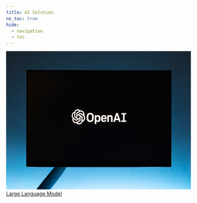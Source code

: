```yaml
---
title: AI Solution
no_toc: true
hide:
  - navigation
  - toc
---
```


<script src="https://cdn.tailwindcss.com"></script>

<!-- This example requires Tailwind CSS v2.0+ -->
<div class="relative bg-white overflow-hidden">
 <div class="p-5 grid grid-cols-1 sm:grid-cols-1 md:grid-cols-5 lg:grid-cols-5 xl:grid-cols-5 gap-5">
    <a href="01_chatgpt"  class="rounded overflow-hidden shadow-lg">
      <img class="w-full" src="assets/chatgpt.jpg" alt="ChatGPT" >
      <div class="px-6 py-4">
        <div class="font-regular text-l mb-2">Large Language Model</div>
      </div>
    </a>
</div>

